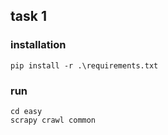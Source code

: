 ## task 1
### installation
    pip install -r .\requirements.txt
### run
    cd easy
    scrapy crawl common